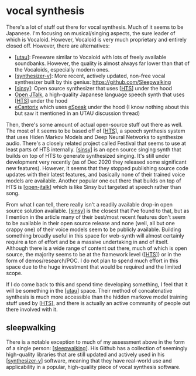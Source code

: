 # vocal synthesis

There's a lot of stuff out there for vocal synthesis.  Much of it seems to be Japanese.  I'm focusing on musical/singing aspects, the sure leader of which is Vocaloid.  However, Vocaloid is very much proprietary and entirely closed off.  However, there are alternatives:

- [[utau]]: Freeware similar to Vocaloid with lots of freely available soundbanks.  However, the quality is almost always far lower than that of the Vocaloids, especially modern ones.
- [[synthesizer-v]]: More recent, actively updated, non-free vocal synthesizer built by this genius: <https://github.com/Sleepwalking>
- [[sinsy]]: Open source synthesizer that uses [[HTS]] under the hood
- [Open JTalk](http://open-jtalk.sourceforge.net/), a high-quality Japanese language speech synth that uses [[HTS]] under the hood
- [eCantorix](https://github.com/divVerent/ecantorix) which uses [eSpeak](http://espeak.sourceforge.net/) under the hood (I know nothing about this but saw it mentioned in an UTAU discussion thread)

Then, there's some amount of actual open-source stuff out there as well.  The most of it seems to be based off of [[HTS]], a speech synthesis system that uses Hiden Markov Models and Deep Neural Networks to synthesize audio. There's a closely related project called Festival that seems to use at least parts of HTS internally.  [[sinsy]] is an open source singing synth that builds on top of HTS to generate synthesized singing.  It's still under development very recently (as of Dec 2020 they released some significant new features).  However, it seems that they stopped publishing source code updates with their latest features, and basically none of their trained voice models are available.  Another popular one out there that builds on top of HTS is [[open-jtalk]] which is like Sinsy but targeted at speech rather than song.

From what I can tell, there really isn't a readily available drop-in open source solution available.  [[sinsy]] is the closest that I've found to that, but as I mention in the article many of their best/most recent features don't seem to be available in their open source release and none (well, all but one crappy one) of their voice models seem to be publicly available.  Building something broadly useful in this space for web-synth will almost certainly require a ton of effort and be a massive undertaking in and of itself.  Although there is a wide range of content out there, much of which is open source, the majority seems to be at the framework level ([[HTS]]) or in the form of demos/research/POC.  I do not plan to spend much effort in this space due to the huge investment that would be required and the limited scope.

If I do come back to this and spend time developing something, I feel that it will be something in the [[utau]] space.  Their method of concatenative synthesis is much more accessible than the hidden markove model training stuff used by [[HTS]], and there is actually an active community of people out there involved with it.

## sleepwalking

There is a notable exception to much of my assessment above in the form of a single person: [[sleepwalking]].  His Github has a collection of seemingly high-quality libraries that are still updated and actively used in his [[synthesizer-v]] software, meaning that they have real-world use and applicability in a popular, high-quality piece of vocal synthesis software.

[//begin]: # "Autogenerated link references for markdown compatibility"
[utau]: utau "UTAU"
[synthesizer-v]: synthesizer-v "Synthesizer V"
[sinsy]: sinsy "sinsy"
[HTS]: hts "HTS"
[open-jtalk]: open-jtalk "Open JTalk"
[sleepwalking]: sleepwalking "sleepwalking"
[//end]: # "Autogenerated link references"
